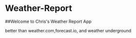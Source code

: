# Weather-Report

##Welcome to Chris's Weather Report App

better than weather.com,forecast.io, and weather underground
